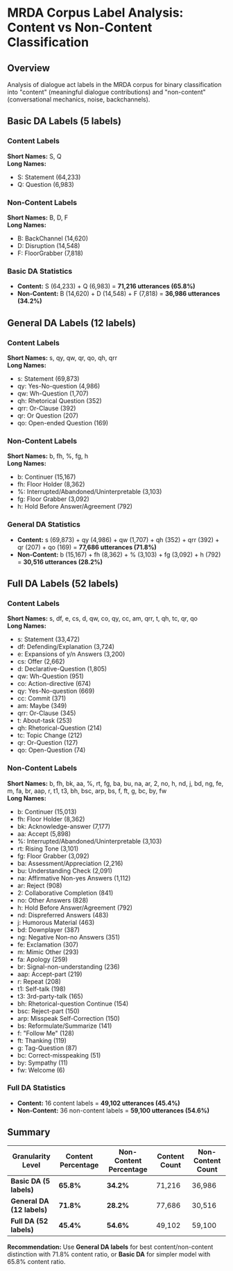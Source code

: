 # MRDA Corpus Label Analysis: Content vs Non-Content Classification

## Overview
Analysis of dialogue act labels in the MRDA corpus for binary classification into "content" (meaningful dialogue contributions) and "non-content" (conversational mechanics, noise, backchannels).

## Basic DA Labels (5 labels)

### Content Labels
**Short Names:** S, Q  
**Long Names:**
- S: Statement (64,233)
- Q: Question (6,983)

### Non-Content Labels
**Short Names:** B, D, F  
**Long Names:**
- B: BackChannel (14,620)
- D: Disruption (14,548)
- F: FloorGrabber (7,818)

### Basic DA Statistics
- **Content:** S (64,233) + Q (6,983) = **71,216 utterances (65.8%)**
- **Non-Content:** B (14,620) + D (14,548) + F (7,818) = **36,986 utterances (34.2%)**

## General DA Labels (12 labels)

### Content Labels
**Short Names:** s, qy, qw, qr, qo, qh, qrr  
**Long Names:**
- s: Statement (69,873)
- qy: Yes-No-question (4,986)
- qw: Wh-Question (1,707)
- qh: Rhetorical Question (352)
- qrr: Or-Clause (392)
- qr: Or Question (207)
- qo: Open-ended Question (169)

### Non-Content Labels
**Short Names:** b, fh, %, fg, h  
**Long Names:**
- b: Continuer (15,167)
- fh: Floor Holder (8,362)
- %: Interrupted/Abandoned/Uninterpretable (3,103)
- fg: Floor Grabber (3,092)
- h: Hold Before Answer/Agreement (792)

### General DA Statistics
- **Content:** s (69,873) + qy (4,986) + qw (1,707) + qh (352) + qrr (392) + qr (207) + qo (169) = **77,686 utterances (71.8%)**
- **Non-Content:** b (15,167) + fh (8,362) + % (3,103) + fg (3,092) + h (792) = **30,516 utterances (28.2%)**

## Full DA Labels (52 labels)

### Content Labels
**Short Names:** s, df, e, cs, d, qw, co, qy, cc, am, qrr, t, qh, tc, qr, qo  
**Long Names:**
- s: Statement (33,472)
- df: Defending/Explanation (3,724)
- e: Expansions of y/n Answers (3,200)
- cs: Offer (2,662)
- d: Declarative-Question (1,805)
- qw: Wh-Question (951)
- co: Action-directive (674)
- qy: Yes-No-question (669)
- cc: Commit (371)
- am: Maybe (349)
- qrr: Or-Clause (345)
- t: About-task (253)
- qh: Rhetorical-Question (214)
- tc: Topic Change (212)
- qr: Or-Question (127)
- qo: Open-Question (74)

### Non-Content Labels
**Short Names:** b, fh, bk, aa, %, rt, fg, ba, bu, na, ar, 2, no, h, nd, j, bd, ng, fe, m, fa, br, aap, r, t1, t3, bh, bsc, arp, bs, f, ft, g, bc, by, fw  
**Long Names:**
- b: Continuer (15,013)
- fh: Floor Holder (8,362)
- bk: Acknowledge-answer (7,177)
- aa: Accept (5,898)
- %: Interrupted/Abandoned/Uninterpretable (3,103)
- rt: Rising Tone (3,101)
- fg: Floor Grabber (3,092)
- ba: Assessment/Appreciation (2,216)
- bu: Understanding Check (2,091)
- na: Affirmative Non-yes Answers (1,112)
- ar: Reject (908)
- 2: Collaborative Completion (841)
- no: Other Answers (828)
- h: Hold Before Answer/Agreement (792)
- nd: Dispreferred Answers (483)
- j: Humorous Material (463)
- bd: Downplayer (387)
- ng: Negative Non-no Answers (351)
- fe: Exclamation (307)
- m: Mimic Other (293)
- fa: Apology (259)
- br: Signal-non-understanding (236)
- aap: Accept-part (219)
- r: Repeat (208)
- t1: Self-talk (198)
- t3: 3rd-party-talk (165)
- bh: Rhetorical-question Continue (154)
- bsc: Reject-part (150)
- arp: Misspeak Self-Correction (150)
- bs: Reformulate/Summarize (141)
- f: "Follow Me" (128)
- ft: Thanking (119)
- g: Tag-Question (87)
- bc: Correct-misspeaking (51)
- by: Sympathy (11)
- fw: Welcome (6)

### Full DA Statistics
- **Content:** 16 content labels = **49,102 utterances (45.4%)**
- **Non-Content:** 36 non-content labels = **59,100 utterances (54.6%)**

## Summary

| Granularity Level | Content Percentage | Non-Content Percentage | Content Count | Non-Content Count |
|------------------|-------------------|----------------------|---------------|-------------------|
| **Basic DA (5 labels)** | **65.8%** | **34.2%** | 71,216 | 36,986 |
| **General DA (12 labels)** | **71.8%** | **28.2%** | 77,686 | 30,516 |
| **Full DA (52 labels)** | **45.4%** | **54.6%** | 49,102 | 59,100 |

**Recommendation:** Use **General DA labels** for best content/non-content distinction with 71.8% content ratio, or **Basic DA** for simpler model with 65.8% content ratio.
